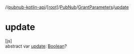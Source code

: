 //[pubnub-kotlin-api](../../../../index.md)/[[root]](../../index.md)/[PubNub](../index.md)/[GrantParameters](index.md)/[update](update.md)

# update

[js]\
abstract var [update](update.md): [Boolean](https://kotlinlang.org/api/latest/jvm/stdlib/kotlin/-boolean/index.html)?
